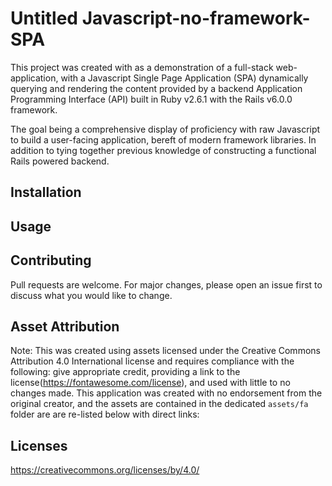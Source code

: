 # Untitled Javascript-no-framework-SPA

This project was created with as a demonstration of a full-stack web-application, with a Javascript Single Page Application (SPA) dynamically querying and rendering the content provided by a backend Application Programming Interface (API) built in Ruby v2.6.1 with the Rails v6.0.0 framework. 

The goal being a comprehensive display of proficiency with raw Javascript to build a user-facing application, bereft of modern framework libraries. In addition to tying together previous knowledge of constructing a functional Rails powered backend.
## Installation

## Usage


## Contributing
Pull requests are welcome. For major changes, please open an issue first to discuss what you would like to change.

## Asset Attribution
Note: This was created using assets licensed under the Creative Commons Attribution 4.0 International license and requires compliance with the following: give appropriate credit, providing a link to the license(https://fontawesome.com/license), and used with little to no changes made. This application was created with no endorsement from the original creator, and the assets are contained in the dedicated `assets/fa` folder are are re-listed below with direct links:


## Licenses
https://creativecommons.org/licenses/by/4.0/

